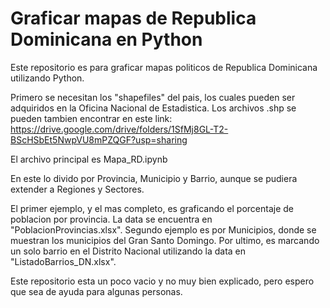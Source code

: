 # Graficar mapas de Republica Dominicana en Python
Este repositorio es para graficar mapas politicos de Republica Dominicana utilizando Python. 

Primero se necesitan los "shapefiles" del pais, los cuales pueden ser adquiridos en la Oficina Nacional de Estadistica. Los archivos .shp se pueden tambien encontrar en este link: https://drive.google.com/drive/folders/1SfMj8GL-T2-BScHSbEt5NwpVU8mPZQGF?usp=sharing

El archivo principal es Mapa_RD.ipynb 

En este lo divido por Provincia, Municipio y Barrio, aunque se pudiera extender a Regiones y Sectores. 

El primer ejemplo, y el mas completo, es graficando el porcentaje de poblacion por provincia. La data se encuentra en "PoblacionProvincias.xlsx". 
Segundo ejemplo es por Municipios, donde se muestran los municipios del Gran Santo Domingo. 
Por ultimo, es marcando un solo barrio en el Distrito Nacional utilizando la data en "ListadoBarrios_DN.xlsx". 

Este repositorio esta un poco vacio y no muy bien explicado, pero espero que sea de ayuda para algunas personas. 
